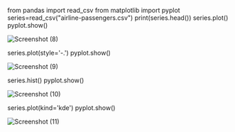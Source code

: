 from pandas import read_csv
from matplotlib import pyplot
series=read_csv("airline-passengers.csv")
print(series.head())
series.plot()
pyplot.show()

![Screenshot (8)](https://github.com/user-attachments/assets/63c106c6-211c-4e20-9d73-baaca0527d79)

series.plot(style='-.')
pyplot.show()

![Screenshot (9)](https://github.com/user-attachments/assets/7352efea-6dec-4728-a8b7-9f3a8a16bfe6)

series.hist()
pyplot.show()

![Screenshot (10)](https://github.com/user-attachments/assets/92a0cdb2-d40f-4895-9465-87a8e93bb7bf)

series.plot(kind='kde')
pyplot.show() 

![Screenshot (11)](https://github.com/user-attachments/assets/f3ac3fd7-0336-4ac2-99ea-89fb501b0dff)
